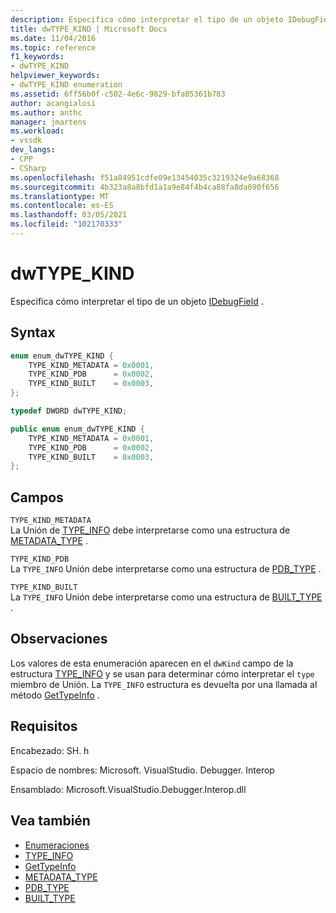 ```yaml
---
description: Especifica cómo interpretar el tipo de un objeto IDebugField.
title: dwTYPE_KIND | Microsoft Docs
ms.date: 11/04/2016
ms.topic: reference
f1_keywords:
- dwTYPE_KIND
helpviewer_keywords:
- dwTYPE_KIND enumeration
ms.assetid: 6ff56b0f-c502-4e6c-9829-bfa05361b783
author: acangialosi
ms.author: anthc
manager: jmartens
ms.workload:
- vssdk
dev_langs:
- CPP
- CSharp
ms.openlocfilehash: f51a84951cdfe09e13454035c3219324e9a68368
ms.sourcegitcommit: 4b323a8a8bfd1a1a9e84f4b4ca88fa8da690f656
ms.translationtype: MT
ms.contentlocale: es-ES
ms.lasthandoff: 03/05/2021
ms.locfileid: "102170333"
---
```

# <a name="dwtype_kind"></a>dwTYPE_KIND
Especifica cómo interpretar el tipo de un objeto [IDebugField](../../../extensibility/debugger/reference/idebugfield.md) .

## <a name="syntax"></a>Syntax

```cpp
enum enum_dwTYPE_KIND {
    TYPE_KIND_METADATA = 0x0001,
    TYPE_KIND_PDB      = 0x0002,
    TYPE_KIND_BUILT    = 0x0003,
};

typedef DWORD dwTYPE_KIND;
```

```csharp
public enum enum_dwTYPE_KIND {
    TYPE_KIND_METADATA = 0x0001,
    TYPE_KIND_PDB      = 0x0002,
    TYPE_KIND_BUILT    = 0x0003,
};
```

## <a name="fields"></a>Campos
`TYPE_KIND_METADATA`\
La Unión de [TYPE_INFO](../../../extensibility/debugger/reference/type-info.md) debe interpretarse como una estructura de [METADATA_TYPE](../../../extensibility/debugger/reference/metadata-type.md) .

`TYPE_KIND_PDB`\
La `TYPE_INFO` Unión debe interpretarse como una estructura de [PDB_TYPE](../../../extensibility/debugger/reference/pdb-type.md) .

`TYPE_KIND_BUILT`\
La `TYPE_INFO` Unión debe interpretarse como una estructura de [BUILT_TYPE](../../../extensibility/debugger/reference/built-type.md) .

## <a name="remarks"></a>Observaciones
Los valores de esta enumeración aparecen en el `dwKind` campo de la estructura [TYPE_INFO](../../../extensibility/debugger/reference/type-info.md) y se usan para determinar cómo interpretar el `type` miembro de Unión. La `TYPE_INFO` estructura es devuelta por una llamada al método [GetTypeInfo](../../../extensibility/debugger/reference/idebugfield-gettypeinfo.md) .

## <a name="requirements"></a>Requisitos
Encabezado: SH. h

Espacio de nombres: Microsoft. VisualStudio. Debugger. Interop

Ensamblado: Microsoft.VisualStudio.Debugger.Interop.dll

## <a name="see-also"></a>Vea también
- [Enumeraciones](../../../extensibility/debugger/reference/enumerations-visual-studio-debugging.md)
- [TYPE_INFO](../../../extensibility/debugger/reference/type-info.md)
- [GetTypeInfo](../../../extensibility/debugger/reference/idebugfield-gettypeinfo.md)
- [METADATA_TYPE](../../../extensibility/debugger/reference/metadata-type.md)
- [PDB_TYPE](../../../extensibility/debugger/reference/pdb-type.md)
- [BUILT_TYPE](../../../extensibility/debugger/reference/built-type.md)
